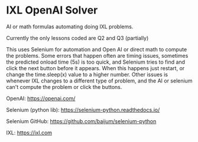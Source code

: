 # IXL OpenAI Solver
AI or math formulas automating doing IXL problems.

Currently the only lessons coded are Q2 and Q3 (partially)

This uses Selenium for automation and Open AI or direct math to compute the problems. Some errors that happen often are timing issues, sometimes the predicted onload time (5s) is too quick, and Selenium tries to find and click the next button before it appears. When this happens just restart, or change the time.sleep(x) value to a higher number. Other issues is whenever IXL changes to a different type of problem, and the AI or selenium can't compute the problem or click the buttons.

OpenAI: https://openai.com/

Selenium (python lib): https://selenium-python.readthedocs.io/

Selenium GitHub: https://github.com/baijum/selenium-python

IXL: https://ixl.com
